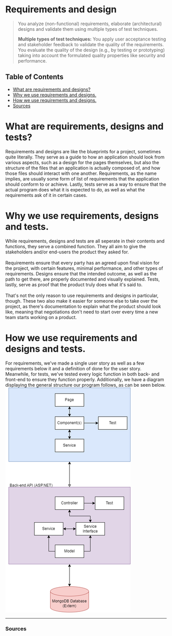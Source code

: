 # Requirements and design
>You analyze (non-functional) requirements, elaborate (architectural) designs and validate them using multiple types of test techniques.
>
>**Multiple types of test techniques:** You apply user acceptance testing and stakeholder feedback to validate the quality of the requirements. You evaluate the quality of the design (e.g., by testing or prototyping) taking into account the formulated quality properties like security and performance.

## **Table of Contents**
- [What are requirements and designs?](#what-are-requirements-and-designs)
- [Why we use requirements and designs.](#why-we-use-requirements-and-designs)
- [How we use requirements and designs.](#how-we-use-requirements-and-designs)
- [Sources](#sources)

# **What are requirements, designs and tests?**
Requirements and designs are like the blueprints for a project, sometimes quite literally. They serve as a guide to how an application should look from various aspects, such as a design for the pages themselves, but also the structure of the files that an application is actually composed of, and how those files should interact with one another. Requirements, as the name implies, are usually some form of list of requirements that the application should conform to or achieve. Lastly, tests serve as a way to ensure that the actual program does what it is expected to do, as well as what the requirements ask of it in certain cases.

# **Why we use requirements, designs and tests.**
While requirements, designs and tests are all seperate in their contents and functions, they serve a combined function. They all aim to give the stakeholders and/or end-users the product they asked for.<br><br>
Requirements ensure that every party has an agreed upon final vision for the project, with certain features, minimal performance, and other types of requirements. Designs ensure that the intended outcome, as well as the path to get there, are properly documented and visually explained. Tests, lastly, serve as proof that the product truly does what it's said to.<br><br>
That's not the only reason to use requirements and designs in particular, though. These two also make it easier for someone else to take over the project, as there's documentation to explain what the product should look like, meaning that negotiations don't need to start over every time a new team starts working on a product.

# **How we use requirements and designs and tests.**
For requirements, we've made a single user story as well as a few requirements below it and a definition of done for the user story. Meanwhile, for tests, we've tested every logic function in both back- and front-end to ensure they function properly.
Additionally, we have a diagram displaying the general structure our program follows, as can be seen below.  
![Architecture Diagram](../Images/Architecture.png)

---
### **Sources**
[^1]: Canvas. (n.d.). Canvas outcomes. Retrieved october 4th, 2023, from https://fhict.instructure.com/courses/13181/outcomes <br>